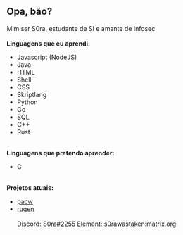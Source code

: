 ## Opa, bão?
Mim ser S0ra, estudante de SI e amante de Infosec
<br/><br/>
**Linguagens que eu aprendi:**
- Javascript (NodeJS)
- Java
- HTML
- Shell
- CSS
- Skriptlang
- Python
- Go
- SQL
- C++
- Rust
<br/><br/>

**Linguagens que pretendo aprender:**
- C
<br/><br/>

**Projetos atuais:**
- [pacw](https://github.com/S0raWasTaken/pacw)
- [rugen](https://github.com/S0raWasTaken/rugen)
<br/><br/>
Discord: S0ra#2255
Element: s0rawastaken:matrix.org

